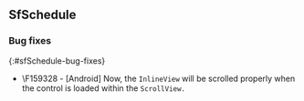 ## SfSchedule

### Bug fixes
{:#sfSchedule-bug-fixes}

* \F159328 - [Android] Now, the `InlineView` will be scrolled properly when the control is loaded within the `ScrollView.`